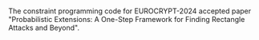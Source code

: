 # 
The constraint programming code for EUROCRYPT-2024 accepted paper "Probabilistic Extensions: A One-Step Framework for Finding Rectangle Attacks and Beyond".
